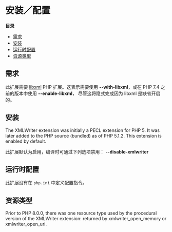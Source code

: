 安装／配置
==========

**目录**

-   [需求](/xmlwriter/setup.html#需求)
-   [安装](/xmlwriter/setup.html#安装)
-   [运行时配置](/xmlwriter/setup.html#运行时配置)
-   [资源类型](/xmlwriter/setup.html#资源类型)

需求
----

此扩展需要 <a href="/book/libxml.html" class="link">libxml</a> PHP
扩展。这表示需要使用 **--with-libxml**，或在 PHP 7.4 之前的版本中使用
**--enable-libxml**， 尽管这将隐式完成因为 libxml 是缺省开启的。

安装
----

The XMLWriter extension was initially a PECL extension for PHP 5. It was
later added to the PHP source (bundled) as of PHP 5.1.2. This extension
is enabled by default.

此扩展默认为启用，编译时可通过下列选项禁用： **--disable-xmlwriter**

运行时配置
----------

此扩展没有在 `php.ini` 中定义配置指令。

资源类型
--------

Prior to PHP 8.0.0, there was one resource type used by the procedural
version of the XMLWriter extension: returned by <span
class="function">xmlwriter\_open\_memory</span> or <span
class="function">xmlwriter\_open\_uri</span>.
